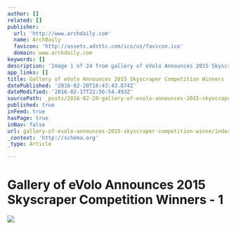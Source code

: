 ```yaml
---
author: []
related: []
publisher:
  url: 'http://www.archdaily.com'
  name: ArchDaily
  favicon: 'http://assets.adsttc.com/ico/us/favicon.ico'
  domain: www.archdaily.com
keywords: []
description: 'Image 1 of 24 from gallery of eVolo Announces 2015 Skyscraper Competition Winners. First Place: "Essence Skyscraper" / BOMP (Ewa Odyjas, Agnieszka Morga, Konrad Basan, Jakub Pudo). Image Courtesy of eVolo'
app_links: []
title: Gallery of eVolo Announces 2015 Skyscraper Competition Winners - 1
datePublished: '2016-02-20T18:43:43.874Z'
dateModified: '2016-02-17T22:56:54.493Z'
sourcePath: _posts/2016-02-20-gallery-of-evolo-announces-2015-skyscraper-competition-winne.md
published: true
inFeed: true
hasPage: true
inNav: false
url: gallery-of-evolo-announces-2015-skyscraper-competition-winne/index.html
_context: 'http://schema.org'
_type: Article

---
```

# Gallery of eVolo Announces 2015 Skyscraper Competition Winners - 1
![](http://images.adsttc.com/media/images/5519/cafe/e58e/cea3/7b00/0054/large_jpg/Essence_(3).jpg?1427753710)